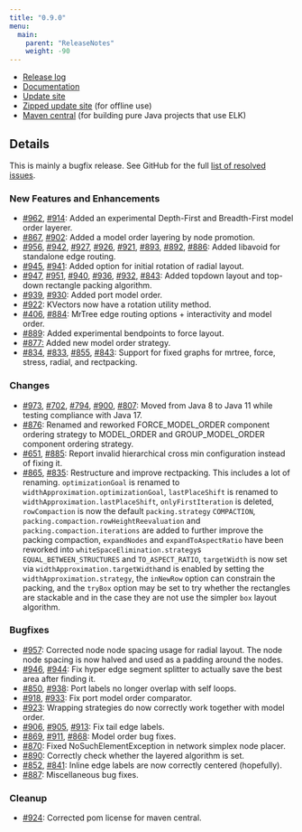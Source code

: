 ```yaml
---
title: "0.9.0"
menu:
  main:
    parent: "ReleaseNotes"
    weight: -90
---
```


* [Release log](https://projects.eclipse.org/projects/modeling.elk/releases/0.9.0)
* [Documentation](https://download.eclipse.org/elk/updates/releases/0.9.0/elk-0.9.0-docs.zip)
* [Update site](https://download.eclipse.org/elk/updates/releases/0.9.0/)
* [Zipped update site](https://download.eclipse.org/elk/updates/releases/0.9.0/elk-0.9.0.zip) (for offline use)
* [Maven central](https://repo.maven.apache.org/maven2/org/eclipse/elk/) (for building pure Java projects that use ELK)



## Details

This is mainly a bugfix release. See GitHub for the full [list of resolved issues](https://github.com/eclipse/elk/milestone/15?closed=1).


### New Features and Enhancements

* [#962](https://github.com/eclipse/elk/pull/962), [#914](https://github.com/eclipse/elk/pull/914): Added an experimental Depth-First and Breadth-First model order layerer.
* [#867](https://github.com/eclipse/elk/pull/867), [#902](https://github.com/eclipse/elk/pull/902/): Added a model order layering by node promotion.
* [#956](https://github.com/eclipse/elk/pull/956), [#942](https://github.com/eclipse/elk/pull/942), [#927](https://github.com/eclipse/elk/pull/927), [#926](https://github.com/eclipse/elk/pull/926), [#921](https://github.com/eclipse/elk/pull/921), [#893](https://github.com/eclipse/elk/pull/893), [#892](https://github.com/eclipse/elk/pull/892), [#886](https://github.com/eclipse/elk/pull/886): Added libavoid for standalone edge routing.
* [#945](https://github.com/eclipse/elk/pull/945), [#941](https://github.com/eclipse/elk/pull/941): Added option for initial rotation of radial layout.
* [#947](https://github.com/eclipse/elk/issues/947), [#951](https://github.com/eclipse/elk/pull/951), [#940](https://github.com/eclipse/elk/pull/940), [#936](https://github.com/eclipse/elk/pull/936), [\#932,](https://github.com/eclipse/elk/pull/932) [#843](https://github.com/eclipse/elk/pull/843): Added topdown layout and top-down rectangle packing algorithm.
* [#939](https://github.com/eclipse/elk/pull/939), [#930](https://github.com/eclipse/elk/issues/930): Added port model order.
* [#922](https://github.com/eclipse/elk/pull/922): KVectors now have a rotation utility method.
* [#406](https://github.com/eclipse/elk/issues/406), [#884](https://github.com/eclipse/elk/pull/884): MrTree edge routing options + interactivity and model order.
* [#889](https://github.com/eclipse/elk/pull/889): Added experimental bendpoints to force layout.
* [#877:](https://github.com/eclipse/elk/pull/877) Added new model order strategy. 
* [#834](https://github.com/eclipse/elk/pull/834), [#833](https://github.com/eclipse/elk/issues/833), [#855](https://github.com/eclipse/elk/pull/855), [#843](https://github.com/eclipse/elk/pull/843):  Support for fixed graphs for mrtree, force, stress, radial, and rectpacking.

### Changes

- [#973](https://github.com/eclipse/elk/pull/973), [#702](https://github.com/eclipse/elk/issues/702), [#794](https://github.com/eclipse/elk/issues/794), [#900](https://github.com/eclipse/elk/pull/900), [#807](https://github.com/eclipse/elk/issues/807): Moved from Java 8 to Java 11 while testing compliance with Java 17.
-  [#876](https://github.com/eclipse/elk/pull/876): Renamed and reworked FORCE_MODEL_ORDER component ordering strategy to MODEL_ORDER and GROUP_MODEL_ORDER component ordering strategy.
- [#651](https://github.com/eclipse/elk/issues/651), [#885](https://github.com/eclipse/elk/pull/885): Report invalid hierarchical cross min configuration instead of fixing it.
- [#865](https://github.com/eclipse/elk/pull/865), [#835](https://github.com/eclipse/elk/pull/835): Restructure and improve rectpacking. This includes a lot of renaming. `optimizationGoal` is renamed to `widthApproximation.optimizationGoal`, `lastPlaceShift` is renamed to `widthApproximation.lastPlaceShift`, `onlyFirstIteration` is deleted, `rowCompaction` is now the default `packing.strategy` `COMPACTION`, `packing.compaction.rowHeightReevaluation` and `packing.compaction.iterations` are added to further improve the packing compaction, `expandNodes` and `expandToAspectRatio` have been reworked into `whiteSpaceElimination.strategy`s `EQUAL_BETWEEN_STRUCTURES` and `TO_ASPECT_RATIO`, `targetWidth` is now set via `widthApproximation.targetWidth`and is enabled by setting the `widthApproximation.strategy`, the `inNewRow` option can constrain the packing, and the `tryBox` option may be set to try whether the rectangles are stackable and in the case they are not use the simpler `box` layout algorithm.


### Bugfixes

* [#957](https://github.com/eclipse/elk/pull/957): Corrected node node spacing usage for radial layout. The node node spacing is now halved and used as a padding around the nodes.
* [#946](https://github.com/eclipse/elk/pull/946/), [#944](https://github.com/eclipse/elk/issues/944): Fix hyper edge segment splitter to actually save the best area after finding it.
* [#850](https://github.com/eclipse/elk/issues/850), [#938](https://github.com/eclipse/elk/pull/938): Port labels no longer overlap with self loops.
* [#918](https://github.com/eclipse/elk/issues/918), [#933](https://github.com/eclipse/elk/pull/933): Fix port model order comparator.
* [#923](https://github.com/eclipse/elk/pull/923): Wrapping strategies do now correctly work together with model order.
* [#906](https://github.com/eclipse/elk/pull/906), [#905](https://github.com/eclipse/elk/issues/905), [#913](https://github.com/eclipse/elk/pull/913): Fix tail edge labels.
* [#869](https://github.com/eclipse/elk/issues/869), [#911](https://github.com/eclipse/elk/pull/911), [#868](https://github.com/eclipse/elk/issues/868):  Model order bug fixes.
* [#870](https://github.com/eclipse/elk/issues/870): Fixed NoSuchElementException in network simplex node placer.
* [#890](https://github.com/eclipse/elk/pull/890): Correctly check whether the layered algorithm is set.
* [#852](https://github.com/eclipse/elk/pull/852), [#841](https://github.com/eclipse/elk/issues/841): Inline edge labels are now correctly centered (hopefully).
* [#887](https://github.com/eclipse/elk/issues/887): Miscellaneous bug fixes.

### Cleanup

- [#924](https://github.com/eclipse/elk/pull/924): Corrected pom license for maven central.

